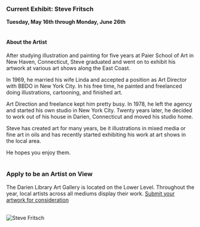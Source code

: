  <div class="row">
 <div class="col-md-8">

### Current Exhibit: Steve Fritsch

**Tuesday, May 16th through Monday, June 26th**
<br />
<br />
 
#### About the Artist
After studying illustration and painting for five years at Paier School of Art in New Haven, Connecticut, Steve graduated and went on to exhibit his artwork at various art shows along the East Coast.

In 1969, he married his wife Linda and accepted a position as Art Director with BBDO in New York City. In his free time, he painted and freelanced doing illustrations, cartooning, and finished art.

Art Direction and freelance kept him pretty busy. In 1978, he left the agency and started his own studio in New York City. Twenty years later, he decided to work out of his house in Darien, Connecticut and moved his studio home.

Steve has created art for many years, be it illustrations in mixed media or fine art in oils and has recently started exhibiting his work at art shows in the local area.

He hopes you enjoy them.
<br />
<br />


### Apply to be an Artist on View 
The Darien Library Art Gallery is located on the Lower Level. Throughout the year, local artists across all mediums display their work. [Submit your artwork for consideration](/art-on-view-submission "Submit your artwork for consideration")
<br />
<br />

</div>
<div class="col-md-4">

<img class="img-responsive center-block" src="/uploads/departments/art_on_view/steve_fritsch_art_2017.jpg" alt="Steve Fritsch" />
 
</div>
</div>